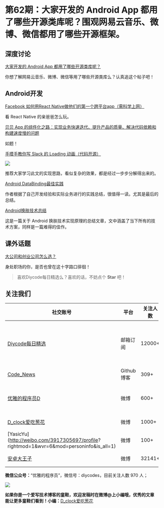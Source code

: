 # 第62期：大家开发的 Android App 都用了哪些开源类库呢？围观网易云音乐、微博、微信都用了哪些开源框架。

## 深度讨论

[大家开发的 Android App 都用了哪些开源类库呢？](http://www.diycode.cc/topics/239)

你想了解网易云音乐、微博、微信等用了哪些开源类库么？认真追这个帖子吧！

## Android开发

[Facebook 如何用React Native做他们的第一个跨平台app（需科学上网）](https://code.facebook.com/posts/1189117404435352/)

看 React Native 的亲爸爸怎么玩。

[贝贝 App 的组件化之路：实现业务快速迭代、提升产品的质量、解决代码依赖和构建速度慢的问题](http://mp.weixin.qq.com/s?__biz=MzIxNjMyNjg3Mg==&mid=2247483661&idx=1&sn=284b925b8dc6a2bb98d3487eeea2a13b&scene=1&srcid=0812t1bNDWM31sD6QIUlZfUc#wechat_redirect)

如题！

[手摸手教你写 Slack 的 Loading 动画（代码开源）](http://www.diycode.cc/topics/240)

![](https://camo.githubusercontent.com/f8e66102a3782e6b1bd6116bc2fee0179c375a5e/687474703a2f2f69322e7069696d672e636f6d2f313037302f306133626265623762373363366638372e676966)

推荐大家学习此文的实现思路，看似复杂的效果，都是经过一步步分解得出来的。

[Android DataBinding最佳实践](http://www.jianshu.com/p/1fcda521fcda)

作者根据了自己开发经验和实际业务进行的实践总结，很值得一读。尤其是最后的总结。

[Android换肤技术总结](http://blog.zhaiyifan.cn/2015/09/10/Android%E6%8D%A2%E8%82%A4%E6%8A%80%E6%9C%AF%E6%80%BB%E7%BB%93/)

这是一篇关于 Android 换肤技术实现原理的总结文章，文中涵盖了当下所有的技术方案，同样是一篇难得的佳作。

## 课外话题

[大公司和创业公司怎么选？](https://www.zhihu.com/question/23357108)

身处职场的你，是否也曾在这十字路口徘徊！

> 喜欢Diycode每日精选么？喜欢的话，不妨点个 **Star** 吧！

## 关注我们

| 社交账号  |  平台  | 关注人数 | 说明 |
| -------- | -------- | -------- | -------- |
| [Diycode每日精选](http://list.qq.com/cgi-bin/qf_invite?id=d469993d2c888e971c0fbb2309c4d84256968386b126b967)|   邮箱订阅  | 12000+ | 每日分享一次Android、iOS、Swfit技术干货  |
| [Code_News](https://github.com/DiyCodes/code_news) |    Github博客  |309+ | 每日邮件推送列表  |
| [优雅的程序员D](http://weibo.com/u/5891258264) |   微博  | 600+ | 官方微博，每日分享开源信息  |
| [D_clock爱吃葱花](http://weibo.com/u/2480694892)  |   微博  | 1000+ | 日报发起人  |
|[YasicYu](http://weibo.com/3917305697/profile? rightmod=1&wvr=6&mod=personinfo&is_all=1)  |   微博  | 100+ | 日报发起人  |
|[安卓大王子](http://weibo.com/apkbus/)   |   微博  | 32141+ | 日报发起人  |



**微信公众号：**“优雅的程序员”，微信号：diycodes，目前关注人数 970 人；

![](http://upload-images.jianshu.io/upload_images/1846413-b42abfa70f909099.jpg?imageMogr2/auto-orient/strip%7CimageView2/2/w/1240)

**如果你是一个爱写技术博客的童鞋，欢迎发稿时在微博@上小编哦，优秀的文章能让更多童鞋们看到！小编：**[D_clock爱吃葱花](http://weibo.com/2480694892/profile?rightmod=1&wvr=6&mod=personinfo&is_all=1)
